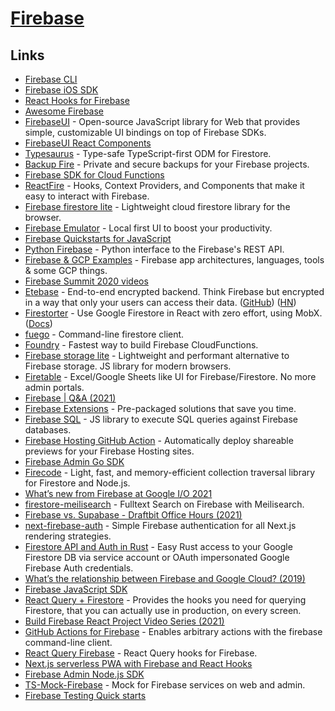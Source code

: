 # [Firebase](https://firebase.google.com/)

## Links

- [Firebase CLI](https://github.com/firebase/firebase-tools)
- [Firebase iOS SDK](https://github.com/firebase/firebase-ios-sdk)
- [React Hooks for Firebase](https://github.com/csfrequency/react-firebase-hooks)
- [Awesome Firebase](https://github.com/jthegedus/awesome-firebase)
- [FirebaseUI](https://github.com/firebase/firebaseui-web/) - Open-source JavaScript library for Web that provides simple, customizable UI bindings on top of Firebase SDKs.
- [FirebaseUI React Components](https://github.com/firebase/firebaseui-web-react)
- [Typesaurus](https://github.com/kossnocorp/typesaurus) - Type-safe TypeScript-first ODM for Firestore.
- [Backup Fire](https://backupfire.dev/) - Private and secure backups for your Firebase projects.
- [Firebase SDK for Cloud Functions](https://github.com/firebase/firebase-functions)
- [ReactFire](https://github.com/FirebaseExtended/reactfire) - Hooks, Context Providers, and Components that make it easy to interact with Firebase.
- [Firebase firestore lite](https://github.com/samuelgozi/firebase-firestore-lite) - Lightweight cloud firestore library for the browser.
- [Firebase Emulator](https://firebase.googleblog.com/2020/05/local-firebase-emulator-ui.html) - Local first UI to boost your productivity.
- [Firebase Quickstarts for JavaScript](https://github.com/firebase/quickstart-js)
- [Python Firebase](https://github.com/ozgur/python-firebase) - Python interface to the Firebase's REST API.
- [Firebase & GCP Examples](https://github.com/jthegedus/firebase-gcp-examples) - Firebase app architectures, languages, tools & some GCP things.
- [Firebase Summit 2020 videos](https://www.youtube.com/playlist?list=PLl-K7zZEsYLlRjj-mSComCq3Vd4IJese1)
- [Etebase](https://www.etebase.com/) - End-to-end encrypted backend. Think Firebase but encrypted in a way that only your users can access their data. ([GitHub](https://github.com/etesync)) ([HN](https://news.ycombinator.com/item?id=25059133))
- [Firestorter](https://github.com/IjzerenHein/firestorter) - Use Google Firestore in React with zero effort, using MobX. ([Docs](https://ijzerenhein.github.io/firestorter/#/))
- [fuego](https://github.com/sgarciac/fuego) - Command-line firestore client.
- [Foundry](https://github.com/FoundryApp/foundry-cli) - Fastest way to build Firebase CloudFunctions.
- [Firebase storage lite](https://github.com/samuelgozi/firebase-storage-lite) - Lightweight and performant alternative to Firebase storage. JS library for modern browsers.
- [Firetable](https://github.com/AntlerVC/firetable) - Excel/Google Sheets like UI for Firebase/Firestore. No more admin portals.
- [Firebase | Q&A (2021)](https://www.youtube.com/watch?v=3BMNzY_ljSw)
- [Firebase Extensions](https://firebase.google.com/products/extensions) - Pre-packaged solutions that save you time.
- [Firebase SQL](https://github.com/JoeRoddy/firebase-sql) - JS library to execute SQL queries against Firebase databases.
- [Firebase Hosting GitHub Action](https://github.com/FirebaseExtended/action-hosting-deploy) - Automatically deploy shareable previews for your Firebase Hosting sites.
- [Firebase Admin Go SDK](https://github.com/firebase/firebase-admin-go)
- [Firecode](https://github.com/kafkas/firecode) - Light, fast, and memory-efficient collection traversal library for Firestore and Node.js.
- [What’s new from Firebase at Google I/O 2021](https://firebase.googleblog.com/2021/05/whats-new-from-firebase-at-google-io.html)
- [firestore-meilisearch](https://github.com/meilisearch/firestore-meilisearch) - Fulltext Search on Firebase with Meilisearch.
- [Firebase vs. Supabase - Draftbit Office Hours (2021)](https://www.youtube.com/watch?v=9Yg6i_zCuiM)
- [next-firebase-auth](https://github.com/gladly-team/next-firebase-auth) - Simple Firebase authentication for all Next.js rendering strategies.
- [Firestore API and Auth in Rust](https://github.com/davidgraeff/firestore-db-and-auth-rs) - Easy Rust access to your Google Firestore DB via service account or OAuth impersonated Google Firebase Auth credentials.
- [What’s the relationship between Firebase and Google Cloud? (2019)](https://medium.com/google-developers/whats-the-relationship-between-firebase-and-google-cloud-57e268a7ff6f)
- [Firebase JavaScript SDK](https://github.com/firebase/firebase-js-sdk)
- [React Query + Firestore](https://github.com/aminerol/react-query-firestore) - Provides the hooks you need for querying Firestore, that you can actually use in production, on every screen.
- [Build Firebase React Project Video Series (2021)](https://www.youtube.com/playlist?list=PL-LDQE9x9hLwUAESe_YJxhXU5ZjLgtq4S)
- [GitHub Actions for Firebase](https://github.com/w9jds/firebase-action) - Enables arbitrary actions with the firebase command-line client.
- [React Query Firebase](https://github.com/invertase/react-query-firebase) - React Query hooks for Firebase.
- [Next.js serverless PWA with Firebase and React Hooks](https://github.com/tomsoderlund/nextjs-pwa-firebase-boilerplate)
- [Firebase Admin Node.js SDK](https://github.com/firebase/firebase-admin-node)
- [TS-Mock-Firebase](https://github.com/mindhivefi/ts-mock-firebase) - Mock for Firebase services on web and admin.
- [Firebase Testing Quick starts](https://github.com/firebase/quickstart-testing)

